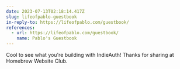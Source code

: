```yaml
---
date: 2023-07-13T02:18:14.417Z
slug: lifeofpablo-guestbook
in-reply-to: https://lifeofpablo.com/guestbook/
references:
  - url: https://lifeofpablo.com/guestbook/
    name: Pablo's Guestbook
---
```


Cool to see what you're building with IndieAuth! Thanks for sharing at Homebrew Website Club.
